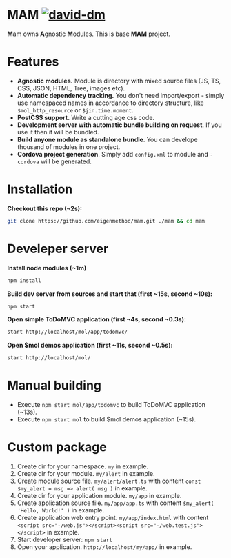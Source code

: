 # MAM [![david-dm](https://david-dm.org/eigenmethod/mam/dev-status.svg)](https://david-dm.org/eigenmethod/mam?type=dev)

**M**am owns **A**gnostic **M**odules.
This is base **MAM** project.

# Features

* **Agnostic modules.** Module is directory with mixed source files (JS, TS, CSS, JSON, HTML, Tree, images etc).
* **Automatic dependency tracking.** You don't need import/export - simply use namespaced names in accordance to directory structure, like `$mol_http_resource` or `$jin.time.moment`.
* **PostCSS support.** Write a cutting age css code.
* **Development server with automatic bundle building on request**. If you use it then it will be bundled.
* **Build anyone module as standalone bundle**. You can develope thousand of modules in one project.
* **Cordova project generation**. Simply add `config.xml` to module and `-cordova` will be generated.

# Installation

**Checkout this repo (~2s):**
```sh
git clone https://github.com/eigenmethod/mam.git ./mam && cd mam
```

# Develeper server

**Install node modules (~1m)**
```sh
npm install
```

**Build dev server from sources and start that (first ~15s, second ~10s):**
```sh
npm start
```

**Open simple ToDoMVC application (first ~4s, second ~0.3s):**

```sh
start http://localhost/mol/app/todomvc/
```

**Open $mol demos application (first ~11s, second ~0.5s):**

```sh
start http://localhost/mol/
```

# Manual building

* Execute `npm start mol/app/todomvc` to build ToDoMVC application (~13s).
* Execute `npm start mol` to build $mol demos application (~15s).

# Custom package

1. Create dir for your namespace. `my` in example.
2. Create dir for your module. `my/alert` in example.
3. Create module source file. `my/alert/alert.ts` with content `const $my_alert = msg => alert( msg )` in example.
4. Create dir for your application module. `my/app` in example.
5. Create application source file. `my/app/app.ts` with content `$my_alert( 'Hello, World!' )` in example.
6. Create application web entry point. `my/app/index.html` with content `<script src="-/web.js"></script><script src="-/web.test.js"></script>` in example.
7. Start developer server: `npm start`
8. Open your application. `http://localhost/my/app/` in example.
